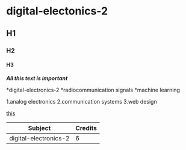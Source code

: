 # digital-electonics-2
## H1
### H2
#### H3
***All this text is important***

*digital-electronics-2
*radiocommunication signals
*machine learning

1.analog electronics
2.communication systems
3.web design

[this](
/HELLO.md)

| Subject | Credits |
| ------------- | ------------- |
| digital-electronics-2 | 6  |

